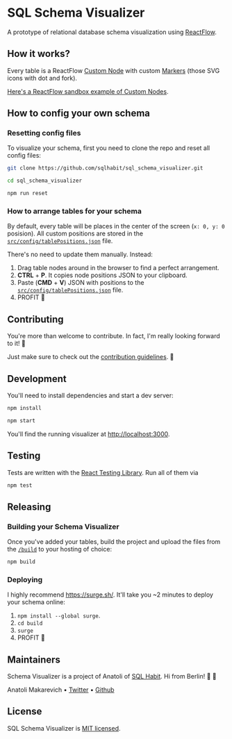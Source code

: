# SQL Schema Visualizer

A prototype of relational database schema visualization using [ReactFlow](https://reactflow.dev/).

## How it works?

Every table is a ReactFlow [Custom Node](https://reactflow.dev/docs/guides/custom-nodes/) with custom [Markers](https://reactflow.dev/docs/examples/edges/markers/) (those SVG icons with dot and fork).

[Here's a ReactFlow sandbox example of Custom Nodes](https://github.com/wbkd/react-flow-example-apps/tree/main/reactflow-create-react-app).

## How to config your own schema

### Resetting config files

To visualize your schema, first you need to clone the repo and reset all config files:

```sh
git clone https://github.com/sqlhabit/sql_schema_visualizer.git

cd sql_schema_visualizer

npm run reset
```

### How to arrange tables for your schema

By default, every table will be places in the center of the screen (`x: 0, y: 0` posision). All custom positions are stored in the [`src/config/tablePositions.json`](https://github.com/sqlhabit/sql_schema_visualizer/blob/main/src/config/tablePositions.json) file.

There's no need to update them manually. Instead:

1. Drag table nodes around in the browser to find a perfect arrangement.
2. **CTRL** + **P**. It copies node positions JSON to your clipboard.
3. Paste (**CMD** + **V**) JSON with positions to the [`src/config/tablePositions.json`](https://github.com/sqlhabit/sql_schema_visualizer/blob/main/src/config/tablePositions.json) file.
4. PROFIT :beers:

## Contributing

You're more than welcome to contribute. In fact, I'm really looking forward to it! :rocket:

Just make sure to check out the [contribution guidelines](https://github.com/sqlhabit/sql_schema_visualizer/blob/main/CONTRIBUTING.md). :pray:

## Development

You'll need to install dependencies and start a dev server:

```sh
npm install

npm start
```

You'll find the running visualizer at [http://localhost:3000](http://localhost:3000).

## Testing

Tests are written with the [React Testing Library](https://testing-library.com/docs/react-testing-library/example-intro). Run all of them via


```sh
npm test
```

## Releasing

### Building your Schema Visualizer

Once you've added your tables, build the project and upload the files from the [`/build`](https://github.com/sqlhabit/sql_schema_visualizer/tree/main/build) to your hosting of choice:


```sh
npm build
```

### Deploying

I highly recommend https://surge.sh/. It'll take you ~2 minutes to deploy your schema online:

1. `npm install --global surge`.
2. `cd build`
3. `surge`
4. PROFIT :beers:

## Maintainers

Schema Visualizer is a project of Anatoli of [SQL Habit](https://www.sqlhabit.com/). Hi from Berlin! :wave: :beers:

Anatoli Makarevich • [Twitter](https://twitter.com/makaroni4) • [Github](https://github.com/makaroni4)


## License

SQL Schema Visualizer is [MIT licensed](https://github.com/sqlhabit/sql_schema_visualizer/blob/main/LICENSE).
